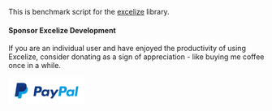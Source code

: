 This is benchmark script for the [excelize](https://github.com/xuri/excelize) library.

#### Sponsor Excelize Development

If you are an individual user and have enjoyed the productivity of using Excelize, consider donating as a sign of appreciation - like buying me coffee once in a while.

<a href="https://www.paypal.com/paypalme/xuri" title="Donate with Paypal" target="_blank"><img width="150" src="https://github.com/xuri/excelize-doc/raw/master/images/donate@2x.png" alt="Donate with Paypal"></a>
